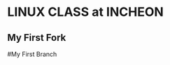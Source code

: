 LINUX CLASS at INCHEON
========================

My First Fork
------------------------

#My First Branch

